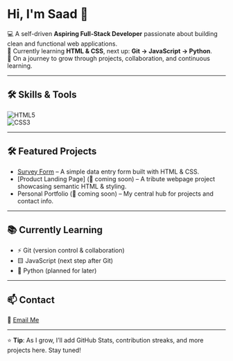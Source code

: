 # Hi, I'm Saad 👋  

💻 A self-driven **Aspiring Full-Stack Developer** passionate about building clean and functional web applications.  
🌱 Currently learning **HTML & CSS**, next up: **Git → JavaScript → Python**.  
🚀 On a journey to grow through projects, collaboration, and continuous learning.  

---

## 🛠️ Skills & Tools  

![HTML5](https://img.shields.io/badge/HTML5-E34F26?logo=html5&logoColor=white&style=for-the-badge)  
![CSS3](https://img.shields.io/badge/CSS3-1572B6?logo=css3&logoColor=white&style=for-the-badge)  

<!-- Later add: JavaScript, Python, Git, etc. -->

---

## 🛠️ Featured Projects  

- [Survey Form](https://tech-saad.github.io/survey-form/) – A simple data entry form built with HTML & CSS.  
- [Product Landing Page] (🚧 coming soon) – A tribute webpage project showcasing semantic HTML & styling.  
- Personal Portfolio (🚧 coming soon) – My central hub for projects and contact info.  

---

## 📚 Currently Learning  

- ⚡️ Git (version control & collaboration)  
- 🟨 JavaScript (next step after Git)  
- 🐍 Python (planned for later)  

---

## 📫 Contact  

📧 [Email Me](mailto:s.gabbas1324@example.com)  

---

⭐️ **Tip**: As I grow, I’ll add GitHub Stats, contribution streaks, and more projects here. Stay tuned!  
